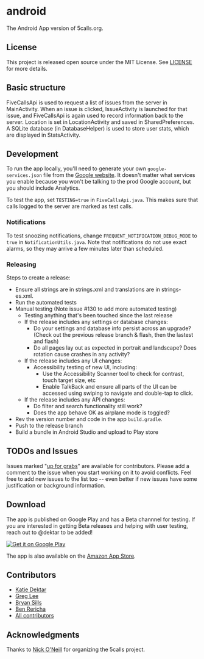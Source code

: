 # android
The Android App version of 5calls.org.

## License
This project is released open source under the MIT License. See [LICENSE](https://github.com/5calls/android/blob/master/LICENSE.txt) for more details.

## Basic structure
FiveCallsApi is used to request a list of issues from the server in MainActivity. When an issue is clicked, IssueActivity is launched for that issue, and FiveCallsApi is again used to record information back to the server. Location is set in LocationActivity and saved in SharedPreferences. A SQLite database (in DatabaseHelper) is used to store user stats, which are displayed in StatsActivity.

## Development
To run the app locally, you'll need to generate your own `google-services.json` file from the [Google website](https://developers.google.com/mobile/add).  It doesn't matter what services you enable because you won't be talking to the prod Google account, but you should include Analytics.

To test the app, set `TESTING=true` in `FiveCallsApi.java`. This makes sure that calls logged to the server are marked as test calls.

### Notifications

To test snoozing notifications, change `FREQUENT_NOTIFICATION_DEBUG_MODE` to `true` in `NotificationUtils.java`. Note that notifications
do not use exact alarms, so they may arrive a few minutes later than scheduled.

### Releasing

Steps to create a release:
* Ensure all strings are in strings.xml and translations are in strings-es.xml.
* Run the automated tests
* Manual testing (Note issue #130 to add more automated testing)
  * Testing anything that's been touched since the last release
  * If the release includes any settings or database changes:
    * Do your settings and database info persist across an upgrade? (Check out the previous release branch & flash, then the lastest and flash)
    * Do all pages lay out as expected in portrait and landscape? Does rotation cause crashes in any activity?
  * If the release includes any UI changes:
    * Accessibility testing of new UI, including:
      * Use the Accessibility Scanner tool to check for contrast, touch target size, etc
      * Enable TalkBack and ensure all parts of the UI can be accessed using swiping to navigate and double-tap to click.
  * If the release includes any API changes:
    * Do filter and search functionality still work?
    * Does the app behave OK as airplane mode is toggled?
* Rev the version number and code in the app `build.gradle`.
* Push to the release branch
* Build a bundle in Android Studio and upload to Play store

## TODOs and Issues
Issues marked "[up for grabs](https://github.com/5calls/android/labels/up%20for%20grabs)" are available for contributors. Please add a comment to the issue when you start working on it to avoid conflicts. Feel free to add new issues to the list too -- even better if new issues have some justification or background information.

## Download
The app is published on Google Play and has a Beta channnel for testing. If you are interested in getting Beta releases and helping with user testing, reach out to @dektar to be added!

[![Get it on Google Play](https://play.google.com/intl/en_us/badges/images/generic/en_badge_web_generic.png)](https://play.google.com/store/apps/details?id=org.a5calls.android.a5calls&rdid=org.a5calls.android.a5calls)

The app is also available on the [Amazon App Store](https://www.amazon.com/5-Calls-Civic-Action/dp/B06Y128HV6).

## Contributors
 - [Katie Dektar](https://github.com/dektar)
 - [Greg Lee](https://github.com/gregliest)
 - [Bryan Sills](https://github.com/bryansills)
 - [Ben Rericha](https://github.com/brericha)
 - [All contributors](https://github.com/5calls/android/graphs/contributors)

## Acknowledgments
Thanks to [Nick O'Neill](https://github.com/nickoneill) for organizing the 5calls project.
